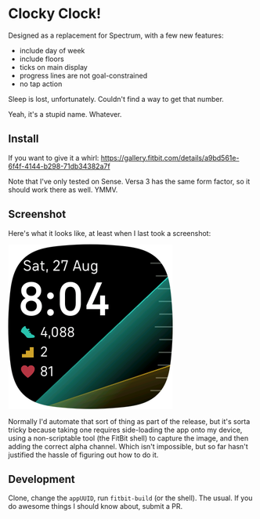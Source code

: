 # Clocky Clock!

Designed as a replacement for Spectrum, with a few new features:

* include day of week
* include floors
* ticks on main display
* progress lines are not goal-constrained
* no tap action

Sleep is lost, unfortunately. Couldn't find a way to get that number.

Yeah, it's a stupid name. Whatever.

## Install

If you want to give it a whirl:
https://gallery.fitbit.com/details/a9bd561e-6f4f-4144-b298-71db34382a7f

Note that I've only tested on Sense. Versa 3 has the same form factor, so it
should work there as well. YMMV.

## Screenshot

Here's what it looks like, at least when I last took a screenshot:

![Screenshot - likely out of date](design/screenshot.png)

Normally I'd automate that sort of thing as part of the release, but it's sorta
tricky because taking one requires side-loading the app onto my device, using a
non-scriptable tool (the FitBit shell) to capture the image, and then adding the
correct alpha channel. Which isn't impossible, but so far hasn't justified the
hassle of figuring out how to do it.

## Development

Clone, change the `appUUID`, run `fitbit-build` (or the shell). The usual. If
you do awesome things I should know about, submit a PR.
